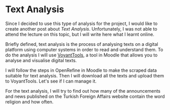 # Text Analysis

Since I decided to use this type of analysis for the project, I would like to create another post about _Text Analysis_. Unfortunately, I was not able to attend the lecture on this topic, but I will write here what I learnt online.

Briefly defined, text analysis is the process of analysing texts on a digital platform using computer systems in order to read and understand them. To do the analysis I will use [VoyantTools](https://voyant-tools.org/), a tool in Moodle that allows you to analyse and visualise digital texts.

I will follow the steps in OpenRefine in Moodle to make the scraped data suitable for text analysis. Then I will download all the texts and upload them to VoyantTools. Let's see if I can manage it.

For the text analysis, I will try to find out how many of the announcements and news published on the Turkish Foreign Affairs website contain the word religion and how often.
